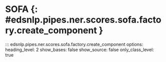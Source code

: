 # SOFA {: #edsnlp.pipes.ner.scores.sofa.factory.create_component }

::: edsnlp.pipes.ner.scores.sofa.factory.create_component
    options:
        heading_level: 2
        show_bases: false
        show_source: false
        only_class_level: true
